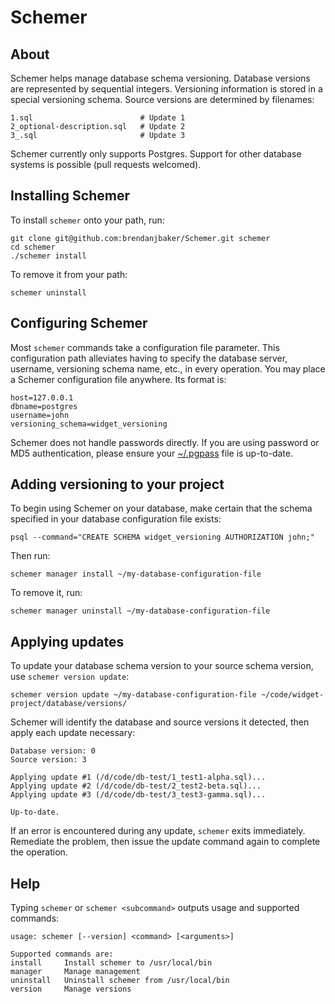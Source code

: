 # Schemer

## About

Schemer helps manage database schema versioning. Database versions are represented by sequential integers. Versioning information is stored in a special versioning schema. Source versions are determined by filenames:

```
1.sql                        # Update 1
2_optional-description.sql   # Update 2
3_.sql                       # Update 3
```

Schemer currently only supports Postgres. Support for other database systems is possible (pull requests welcomed).

## Installing Schemer

To install `schemer` onto your path, run:

```
git clone git@github.com:brendanjbaker/Schemer.git schemer
cd schemer
./schemer install
```

To remove it from your path:

```
schemer uninstall
```

## Configuring Schemer

Most `schemer` commands take a configuration file parameter. This configuration path alleviates having to specify the database server, username, versioning schema name, etc., in every operation. You may place a Schemer configuration file anywhere. Its format is:

```
host=127.0.0.1
dbname=postgres
username=john
versioning_schema=widget_versioning
```

Schemer does not handle passwords directly. If you are using password or MD5 authentication, please ensure your [~/.pgpass](http://www.postgresql.org/docs/current/static/libpq-pgpass.html) file is up-to-date.

## Adding versioning to your project

To begin using Schemer on your database, make certain that the schema specified in your database configuration file exists:

```
psql --command="CREATE SCHEMA widget_versioning AUTHORIZATION john;"
```

Then run:

```
schemer manager install ~/my-database-configuration-file
```

To remove it, run:

```
schemer manager uninstall ~/my-database-configuration-file
```

## Applying updates

To update your database schema version to your source schema version, use `schemer version update`:

```
schemer version update ~/my-database-configuration-file ~/code/widget-project/database/versions/
```

Schemer will identify the database and source versions it detected, then apply each update necessary:

```
Database version: 0
Source version: 3

Applying update #1 (/d/code/db-test/1_test1-alpha.sql)...
Applying update #2 (/d/code/db-test/2_test2-beta.sql)...
Applying update #3 (/d/code/db-test/3_test3-gamma.sql)...

Up-to-date.
```

If an error is encountered during any update, `schemer` exits immediately. Remediate the problem, then issue the update command again to complete the operation.

## Help

Typing `schemer` or `schemer <subcommand>` outputs usage and supported commands:

```
usage: schemer [--version] <command> [<arguments>]

Supported commands are:
install     Install schemer to /usr/local/bin
manager     Manage management
uninstall   Uninstall schemer from /usr/local/bin
version     Manage versions
```

